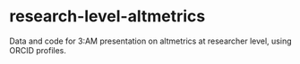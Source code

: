 # research-level-altmetrics
Data and code for 3:AM presentation on altmetrics at researcher level, using ORCID profiles.

